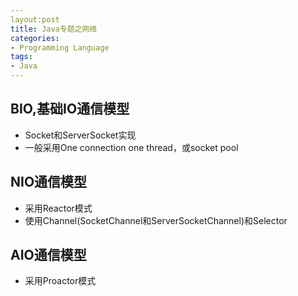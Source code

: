 ```yaml
---
layout:post
title: Java专题之网络
categories:
- Programming Language
tags:
- Java
---
```


## BIO,基础IO通信模型
- Socket和ServerSocket实现
- 一般采用One connection one thread，或socket pool

## NIO通信模型
- 采用Reactor模式
- 使用Channel(SocketChannel和ServerSocketChannel)和Selector

## AIO通信模型
- 采用Proactor模式